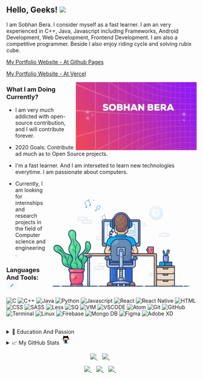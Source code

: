 ## Hello, Geeks! <img src="https://media.giphy.com/media/hvRJCLFzcasrR4ia7z/giphy.gif" width="25px">

I am Sobhan Bera. I consider myself as a fast learner. I am an very experienced in C++, Java, Javascript including Frameworks, Android Development, Web Development, Frontend Development. I am also a competitive programmer. Beside I also enjoy riding cycle and solving rubix cube.
  
  <p>
  <a href="https://sobhanbera.github.io/portfolio" style="color:#40404ef;">My Portfolio Website - At Github Pages</a>
  </p>
  <p>
  <a href="https://sobhanbera.vercel.app/" style="color:#40404ef;">My Portfolio Website - At Vercel</a>
  </p>
  
  <img align="right" src="https://github.com/SobhanBera/SobhanBera/blob/master/open_source_contribution.gif" width="" height="180" />

### What I am Doing Currently?

- I am very much addicted with open-source contribution, and I will contribute forever.
- 2020 Goals: Contribute ad much as to Open Source projects.

- I'm a fast learner. And I am interseted to learn new technologies everytime. I am passionate about computers.
   
  <img align="right" src="https://github.com/SobhanBera/SobhanBera/blob/master/programming_all_day_gif.gif" width="400px" height="300px">
  
- Currently, I am looking for internships and research projects in the field of Computer science and engineering.

### Languages And Tools: <img src="https://github.com/SobhanBera/SobhanBera/blob/master/tools.gif" width="30px">

![C](https://img.shields.io/badge/-C-e8e8e8?style=for-the-badge&logo=C&logoColor=283593)
![C++](https://img.shields.io/badge/-c++-e8e8e8?style=for-the-badge&logo=C%2B%2B&logoColor=00549D)
![Java](https://img.shields.io/badge/-Java-e8e8e8?style=for-the-badge&logo=Java&logoColor=f89820)
![Python](https://img.shields.io/badge/-Python-e8e8e8?style=for-the-badge&logo=Python&logoColor=FFC107)
![Javascript](https://img.shields.io/badge/-Javascript-e8e8e8?style=for-the-badge&logo=Javascript&logoColor=fdc500)
![React](https://img.shields.io/badge/-React-e8e8e8?style=for-the-badge&logo=React&logoColor=61DBFB)
![React Native](https://img.shields.io/badge/-react%20native-e8e8e8?style=for-the-badge&logo=react&logoColor=61DBFB)
![HTML](https://img.shields.io/badge/-HTML-e8e8e8?style=for-the-badge&logo=HTML&logoColor=097CDB)
![CSS](https://img.shields.io/badge/-CSS-e8e8e8?style=for-the-badge&logo=CSS&logoColor=097CDB)
![SASS](https://img.shields.io/badge/-Sass-e8e8e8?style=for-the-badge&logo=Sass&logoColor=F06292)
![Less](https://img.shields.io/badge/-Less-e8e8e8?style=for-the-badge&logo=Less&logoColor=097CDB)
![SQ](https://img.shields.io/badge/-SQL-e8e8e8?style=for-the-badge&logo=sql&logoColor=097CDB)
![VIM](https://img.shields.io/badge/-vim-181818?style=for-the-badge&logo=vim&logoColor=097CDB)
![VSCODE](https://img.shields.io/badge/-vscode-181818?style=for-the-badge&logo=vscode&logoColor=097CDB)
![Atom](https://img.shields.io/badge/-atom-181818?style=for-the-badge&logo=atom&logoColor=808080)
![Git](https://img.shields.io/badge/-git-181818?style=for-the-badge&logo=git&logoColor=F4511E)
![GitHub](https://img.shields.io/badge/-github-181818?style=for-the-badge&logo=github&logoColor=00BCD4)
![Terminal](http://img.shields.io/badge/-terminal-181818?style=for-the-badge&logo=powershell&logoColor=793535)
![Linux](https://img.shields.io/badge/-linux-181818?style=for-the-badge&logo=linux&logoColor=ffdf00)
![Firebase](https://img.shields.io/badge/-firebase-181818?style=for-the-badge&logo=firebase&logoColor=F5854A)
![Mongo DB](https://img.shields.io/badge/-mongodb-181818?style=for-the-badge&logo=mongodb&logoColor=4DB33D)
![Figma](https://img.shields.io/badge/-figma-181818?style=for-the-badge&logo=figma&logoColor=F06D5D)
![Adobe XD](https://img.shields.io/badge/-axd-181818?style=for-the-badge&logo=adobe-xd&logoColor=F27AF4)

<!-- <code><img alt="visual studio code" height="26px" 
src="https://raw.githubusercontent.com/github/explore/80688e429a7d4ef2fca1e82350fe8e3517d3494d/topics/visual-studio-code/visual-studio-code.png"></code> -->
<!--![SQL](https://img.shields.io/badge/-sql-090909?style=for-the-badge&logo=sql&logoColor=097CDB)-->

<br/>

<details>
  <summary>📃 Education And Passion</summary>

## Education

- **Holy Home English High School Balaghat M.P.**\
📆 2010 - 2018
- **Balaghat English Higher Secondary School Balaghat M.P.**\
📆 2018 - 2020
- **GH Raisoni College Of Engineering Nagpur Maharastra.**\
📆 2020 - Moment
- Graduation Completes On\
📆 2025

## Passion

- Coding and Programming\
📆 2018 - Life Time
- **Self Taught** Frontend Android Developer (Android Studio - Intermediate).\
📆 2018 - Moment
- **Self Taught** Native App Developer (React Native - Experienced).\
📆 2019 - Moment
- **Self Taught** Frontend Web Developer (Experienced).\
📆 2019 - Moment
- Competitive Programming\
📆 2019 - Moment
- **Open Source Contribution.**\
📆 2019 - Life Time

</details>

<details>
  <summary>📈 My GitHub Stats<img src="https://github.com/SobhanBera/SobhanBera/blob/master/octocat.gif" width="35px"></summary>
  <p>
    <img src="https://github-readme-stats.vercel.app/api?username=SobhanBera&show_icons=true&count_private=true&theme=radical" width="350">
  </P>
  <p>
    <img src="https://github-readme-stats.vercel.app/api/top-langs/?username=SobhanBera&layout=compact" width="350">
  </p>
<!--   TROPHY  <img src="https://github-profile-trophy.vercel.app/?username=SobhanBera&theme=gruvbox&column=3&margin-w=15&margin-h=15"/> -->
</details>

<p align='center'>
  <a href="https://www.linkedin.com/in/sobhan-bera-82a435197/">
    <img src="https://img.shields.io/badge/linkedin-%230077B5.svg?&style=for-the-badge&logo=linkedin&logoColor=white" />
  </a>&nbsp;&nbsp;
  <a href="https://www.instagram.com/sobhanbera_/">
    <img src="https://img.shields.io/badge/instagram-%23E4405F.svg?&style=for-the-badge&logo=instagram&logoColor=white" />        
  </a>&nbsp;&nbsp;
</p>

<p align='center'>
  <a href="https://www.facebook.com/sobhan.b.90/">
    <img src="https://img.shields.io/badge/facebook-%233b5998.svg?&style=for-the-badge&logo=facebook&logoColor=white" />
  </a>&nbsp;&nbsp;
  <a href="https://twitter.com/BeraSobhan">
    <img src="https://img.shields.io/badge/twitter-%2300acee.svg?&style=for-the-badge&logo=twitter&logoColor=white" />        
  </a>&nbsp;&nbsp;
  <a href="mailto:sobhanbera258@gmail.com">
    <img src="https://img.shields.io/badge/-sobhanbera258@gmail.com-c14438?style=for-the-badge&logo=Gmail&logoColor=white&link=mailto:sobhanbera258@gmail.com" />
  </a>&nbsp;&nbsp;
</p>

[linkedin]: https://www.linkedin.com/in/sobhan-bera-82a435197/
[twitter]: https://twitter.com/BeraSobhan
[instagram]: https://www.instagram.com/sobhanbera_/
[facebook]: https://www.facebook.com/sobhan.b.90/
[vim]: https://www.vim.org/download.php
[atom]: https://atom.io/
[sublime]: https://www.sublimetext.com/
[android]: https://developer.android.com/studio/
[vsc]: https://code.visualstudio.com/
[git]: https://git-scm.com/downloads
